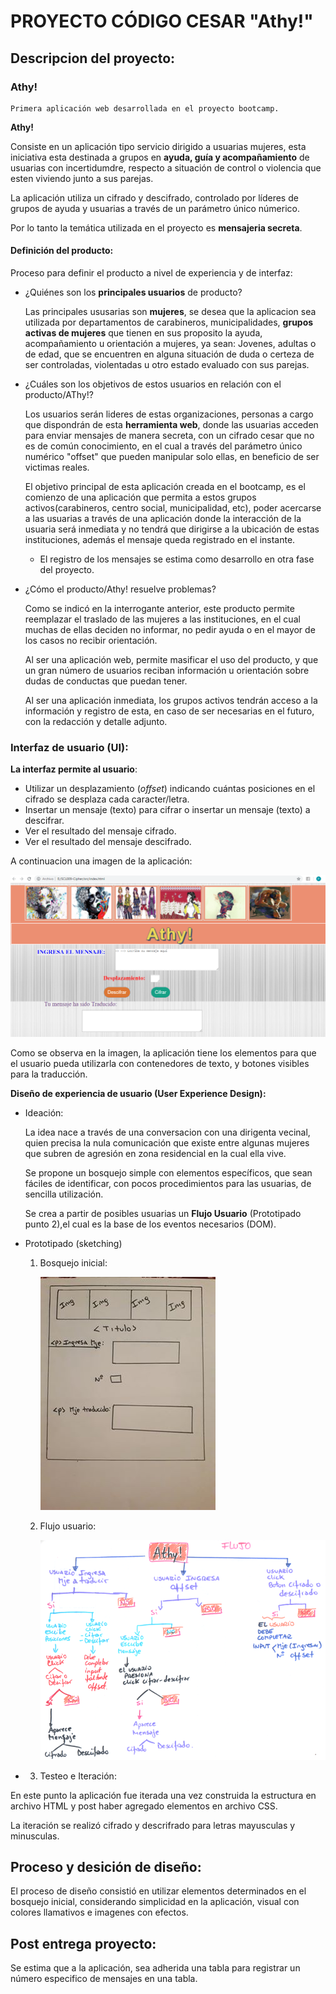# PROYECTO CÓDIGO CESAR "Athy!"

## Descripcion del proyecto:

### Athy! 

    Primera aplicación web desarrollada en el proyecto bootcamp. 

**Athy!** 

Consiste en un aplicación tipo servicio dirigido a usuarias mujeres, esta iniciativa esta destinada a grupos en **ayuda, guía y acompañamiento** de usuarias con incertidumdre, respecto a situación de control o violencia que esten viviendo junto a sus parejas. 

La aplicación utiliza un cifrado y descifrado, controlado por líderes de grupos de ayuda y usuarias a través de un parámetro único númerico. 

Por lo tanto la temática utilizada en el proyecto es **mensajeria secreta**.

#### Definición del producto:

Proceso para definir el producto a nivel de experiencia y de interfaz:

* ¿Quiénes son los **principales usuarios** de producto?

    Las principales ususarias son **mujeres**, se desea que la aplicacion sea utilizada por departamentos de carabineros, municipalidades, **grupos activas de mujeres** que tienen en sus proposito la ayuda, acompañamiento u orientación a mujeres, ya sean:   Jovenes, adultas o de edad, que se encuentren en alguna situación de duda o certeza de ser controladas, violentadas u otro estado evaluado con sus parejas.


* ¿Cuáles son los objetivos de estos usuarios en relación con el producto/AThy!?

    Los usuarios serán lideres de estas organizaciones, personas a cargo que dispondrán de esta **herramienta web**, donde las usuarias  acceden para enviar mensajes de manera secreta, con un cifrado cesar que no es de común conocimiento, en el cual a través del parámetro único numérico "offset" que pueden manipular solo ellas, en beneficio de ser victimas reales. 

    El objetivo principal de esta aplicación creada en el bootcamp, es el comienzo de una aplicación que permita a estos grupos activos(carabineros, centro social, municipalidad, etc), poder acercarse a las usuarias a través de una aplicación donde la interacción de la usuaria será inmediata y no tendrá que dirigirse a la ubicación de estas instituciones, además el mensaje queda registrado en el instante. 

    * El registro de los mensajes se estima como desarrollo en otra fase del proyecto. 

- ¿Cómo el producto/Athy!  resuelve problemas?

    Como se indicó en la interrogante anterior, este producto permite reemplazar el traslado de las mujeres a las instituciones, en el cual muchas de ellas deciden no informar, no pedir ayuda o en el mayor de los casos no recibir orientación.

    Al ser una aplicación web, permite masificar el uso del producto, y que un gran número de usuarios reciban información u orientación sobre dudas de conductas que puedan tener. 

    Al ser una aplicación inmediata, los grupos activos tendrán acceso a la información y registro de esta, en caso de ser necesarias en el futuro, con la redacción y detalle adjunto. 

### Interfaz de usuario (UI):

**La interfaz  permite al usuario**:

- Utilizar un  desplazamiento (_offset_) indicando cuántas posiciones en el cifrado se desplaza cada caracter/letra.
- Insertar un mensaje (texto) para cifrar o insertar un mensaje (texto) a descifrar.
- Ver el resultado del mensaje cifrado.
- Ver el resultado del mensaje descifrado.

A continuacion una imagen de la aplicación: 

![Imagen visualización de aplicación web](imagenes/imagenInterfaz.png )

Como se observa en la imagen, la aplicación tiene los elementos para que el usuario pueda utilizarla con contenedores de texto, y botones visibles para la traducción. 


**Diseño de experiencia de usuario (User Experience Design):**

- Ideación:
        
    La idea nace a través de una conversacion con una dirigenta vecinal, quien precisa la nula comunicación que existe entre algunas mujeres que subren de agresión en zona residencial en la cual ella vive.

    Se propone un bosquejo simple con elementos específicos, que sean fáciles de identificar, con pocos procedimientos para las usuarias, de sencilla utilización. 

    Se crea a partir de posibles usuarias un **Flujo Usuario** (Prototipado punto 2),el cual es la base de los eventos necesarios (DOM).

- Prototipado (sketching)

    1. Bosquejo inicial: 

        ![Imagen bosquejo inicial aplicación web](imagenes/bosquejoInit.jpg )
 
    2. Flujo usuario:

        ![Imagen flujo según acciones del usuario](imagenes/flujoUsuario.png )


-   3.   Testeo e Iteración:

En este punto la aplicación fue iterada una vez construida la estructura en archivo HTML y post haber agregado elementos en archivo CSS.

La iteración se realizó cifrado y descrifrado para letras mayusculas y minusculas. 


## Proceso y desición de diseño:

El proceso de diseño consistió en utilizar elementos determinados en el bosquejo inicial, considerando simplicidad en la aplicación, visual con colores llamativos e imagenes con efectos. 

## Post entrega proyecto:

Se estima que a la aplicación, sea adherida una tabla para registrar un número especifico de mensajes en una tabla. 


